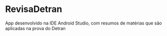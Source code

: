 # RevisaDetran
App desenvolvido na IDE Android Studio, com resumos de matérias que são aplicadas na prova do Detran
